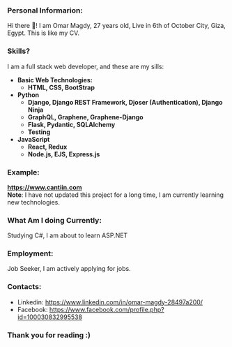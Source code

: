 
### Personal Informarion:
Hi there 👋! I am Omar Magdy, 27 years old, 
Live in 6th of October City, Giza, Egypt. 
This is like my CV.



### Skills?
I am a full stack web developer, and these are my sills:

<b>


- Basic Web Technologies:
	- HTML, CSS, BootStrap
- Python 
	- Django, Django REST Framework, Djoser (Authentication), 
		Django Ninja
	- GraphQL, Graphene, Graphene-Django
	- Flask, Pydantic, SQLAlchemy
	- Testing
- JavaScript
	- React, Redux
	- Node.js, EJS, Express.js
</b>


### Example:
**https://www.cantiin.com**  
**Note**: I have not updated this project for a long time, 
I am currently learning new technologies.




### What Am I doing Currently:
Studying C#, I am about to learn ASP.NET



### Employment:
Job Seeker, I am actively applying for jobs.



### Contacts:
- Linkedin: https://www.linkedin.com/in/omar-magdy-28497a200/
- Facebook: https://www.facebook.com/profile.php?id=100030832995538


### Thank you for reading :)

<!--
**OmarThinks/OmarThinks** is a ✨ _special_ ✨ repository because its `README.md` (this file) appears on your GitHub profile.

Here are some ideas to get you started:

- 🔭 I’m currently working on ...
- 🌱 I’m currently learning ...
- 👯 I’m looking to collaborate on ...
- 🤔 I’m looking for help with ...
- 💬 Ask me about ...
- 📫 How to reach me: ...
- ⚡ Fun fact: ...
-->
